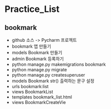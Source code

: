 # Practice_List

## bookmark

- github 소스 -> Pycharm 프로젝트
- bookmark 앱 만들기
- models Bookmark 만들기
- admin Bookmark 등록하기
- python manage.py makemigrations bookmark
- python manage.py migrate
- python manage.py createsuperuser
- models Bookmark str() 출력하는 문구 설정
- urls bookmark:list
- views BookmarkList
- templates bookmark_list.html
- views BookmarkCreateVie
